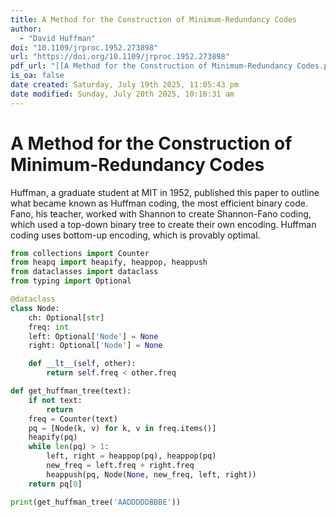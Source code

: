 ```yaml
---
title: A Method for the Construction of Minimum-Redundancy Codes
author:
  - "David Huffman"
doi: "10.1109/jrproc.1952.273898"
url: "https://doi.org/10.1109/jrproc.1952.273898"
pdf_url: "[[A Method for the Construction of Minimum-Redundancy Codes.pdf]]"
is_oa: false
date created: Saturday, July 19th 2025, 11:05:43 pm
date modified: Sunday, July 20th 2025, 10:16:31 am
---
```


# A Method for the Construction of Minimum-Redundancy Codes

Huffman, a graduate student at MIT in 1952, published this paper to outline what became known as Huffman coding, the most efficient binary code. Fano, his teacher, worked with Shannon to create Shannon-Fano coding, which used a top-down binary tree to create their own encoding. Huffman coding uses bottom-up encoding, which is provably optimal.

```python
from collections import Counter
from heapq import heapify, heappop, heappush
from dataclasses import dataclass
from typing import Optional

@dataclass
class Node:
    ch: Optional[str]
    freq: int
    left: Optional['Node'] = None
    right: Optional['Node'] = None

    def __lt__(self, other):
        return self.freq < other.freq

def get_huffman_tree(text):
    if not text:
        return
    freq = Counter(text)
    pq = [Node(k, v) for k, v in freq.items()]
    heapify(pq)
    while len(pq) > 1:
        left, right = heappop(pq), heappop(pq)
        new_freq = left.freq + right.freq
        heappush(pq, Node(None, new_freq, left, right))
    return pq[0]

print(get_huffman_tree('AADDDDDBBBE'))
```